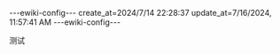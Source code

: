 ---ewiki-config---
create_at=2024/7/14 22:28:37
update_at=7/16/2024, 11:57:41 AM
---ewiki-config---
 
 
 
 测试